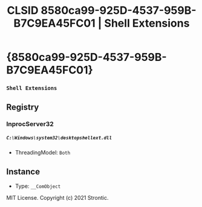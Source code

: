 ﻿---
title: "CLSID 8580ca99-925D-4537-959B-B7C9EA45FC01 | Shell Extensions"
excerpt: What is COM-Object CLSID 8580ca99-925D-4537-959B-B7C9EA45FC01?
---

# {8580ca99-925D-4537-959B-B7C9EA45FC01}

### `Shell Extensions`

## Registry


### InprocServer32

##### `C:\Windows\system32\desktopshellext.dll`
* ThreadingModel: `Both`

## Instance

* Type: `__ComObject`

MIT License. Copyright (c) 2021 Strontic.



